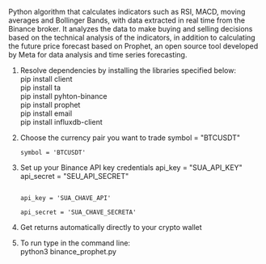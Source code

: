 Python algorithm that calculates indicators such as RSI, MACD, moving averages and Bollinger Bands, with data extracted in real time from the Binance broker. It analyzes the data to make buying and selling decisions based on the technical analysis of the indicators, in addition to calculating the future price forecast based on Prophet, an open source tool developed by Meta for data analysis and time series forecasting.

1. Resolve dependencies by installing the libraries specified below:<br />
   pip install client<br />
   pip install ta<br />
   pip install pyhton-binance<br />
   pip install prophet<br />
   pip install email<br />
   pip install influxdb-client<br />
   
3. Choose the currency pair you want to trade
   symbol = "BTCUSDT"

   <code>symbol = 'BTCUSDT'</code>

5. Set up your Binance API key credentials
   api_key = "SUA_API_KEY"
   api_secret = "SEU_API_SECRET"

   <code>
   api_key = 'SUA_CHAVE_API'<br />
   api_secret = 'SUA_CHAVE_SECRETA'
   </code>
   
7. Get returns automatically directly to your crypto wallet $$$$

8. To run type in the command line:<br />  python3 binance_prophet.py
